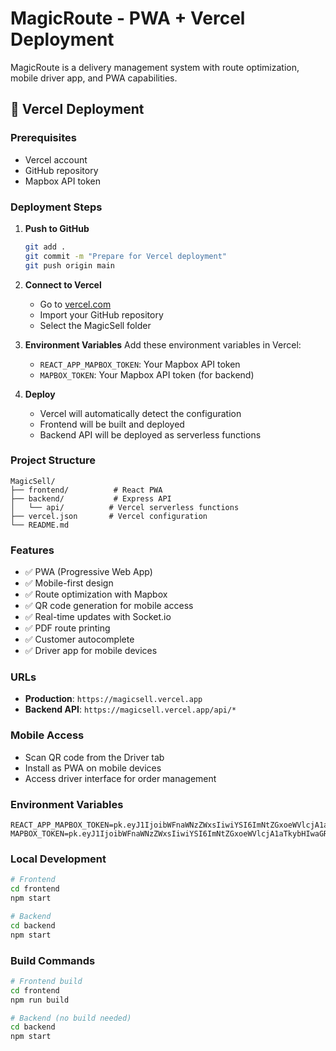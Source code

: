 # MagicRoute - PWA + Vercel Deployment

MagicRoute is a delivery management system with route optimization, mobile driver app, and PWA capabilities.

## 🚀 Vercel Deployment

### Prerequisites
- Vercel account
- GitHub repository
- Mapbox API token

### Deployment Steps

1. **Push to GitHub**
   ```bash
   git add .
   git commit -m "Prepare for Vercel deployment"
   git push origin main
   ```

2. **Connect to Vercel**
   - Go to [vercel.com](https://vercel.com)
   - Import your GitHub repository
   - Select the MagicSell folder

3. **Environment Variables**
   Add these environment variables in Vercel:
   - `REACT_APP_MAPBOX_TOKEN`: Your Mapbox API token
   - `MAPBOX_TOKEN`: Your Mapbox API token (for backend)

4. **Deploy**
   - Vercel will automatically detect the configuration
   - Frontend will be built and deployed
   - Backend API will be deployed as serverless functions

### Project Structure
```
MagicSell/
├── frontend/          # React PWA
├── backend/           # Express API
│   └── api/          # Vercel serverless functions
├── vercel.json       # Vercel configuration
└── README.md
```

### Features
- ✅ PWA (Progressive Web App)
- ✅ Mobile-first design
- ✅ Route optimization with Mapbox
- ✅ QR code generation for mobile access
- ✅ Real-time updates with Socket.io
- ✅ PDF route printing
- ✅ Customer autocomplete
- ✅ Driver app for mobile devices

### URLs
- **Production**: `https://magicsell.vercel.app`
- **Backend API**: `https://magicsell.vercel.app/api/*`

### Mobile Access
- Scan QR code from the Driver tab
- Install as PWA on mobile devices
- Access driver interface for order management

### Environment Variables
```env
REACT_APP_MAPBOX_TOKEN=pk.eyJ1IjoibWFnaWNzZWxsIiwiYSI6ImNtZGxoeWVlcjA1aTkybHIwaGRsb2VjbnUifQ.NWaZFfNKBs0C3IC0BtRtww
MAPBOX_TOKEN=pk.eyJ1IjoibWFnaWNzZWxsIiwiYSI6ImNtZGxoeWVlcjA1aTkybHIwaGRsb2VjbnUifQ.NWaZFfNKBs0C3IC0BtRtww
```

### Local Development
```bash
# Frontend
cd frontend
npm start

# Backend
cd backend
npm start
```

### Build Commands
```bash
# Frontend build
cd frontend
npm run build

# Backend (no build needed)
cd backend
npm start
``` 